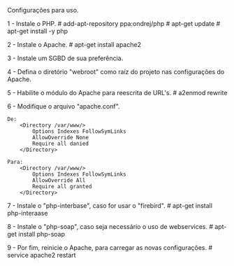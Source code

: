 Configurações para uso.

1 - Instale o PHP.
	# add-apt-repository ppa:ondrej/php
	# apt-get update
	# apt-get install -y php

2 - Instale o Apache.
	# apt-get install apache2

3 - Instale um SGBD de sua preferência.

4 - Defina o diretório "webroot" como raíz do projeto nas configurações do Apache.

5 - Habilite o módulo do Apache para reescrita de URL's.
	# a2enmod rewrite

6 - Modifique o arquivo "apache.conf".
	
	De:
		<Directory /var/www/>
			Options Indexes FollowSymLinks
			AllowOverride None
			Require all danied
		</Directory>

	Para:
		<Directory /var/www/>
			Options Indexes FollowSymLinks
			AllowOverride All
			Require all granted
		</Directory>

7 - Instale o "php-interbase", caso for usar o "firebird".
	# apt-get install php-interaase

8 - Instale o "php-soap", caso seja necessário o uso de webservices.
	# apt-get install php-soap

9 - Por fim, reinicie o Apache, para carregar as novas configurações.
	# service apache2 restart
